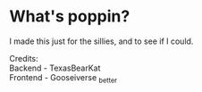 # What's poppin?
I made this just for the sillies, and to see if I could.

Credits: \
Backend - TexasBearKat \
Frontend - Gooseiverse <sub>better</sub>
